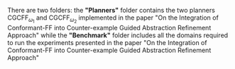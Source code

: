 There are two folders: the **"Planners"** folder contains the two planners CGCFF$_{\omega_1}$ and CGCFF$_{\omega_2}$ implemented in the paper "On the Integration of Conformant-FF into Counter-example Guided Abstraction Refinement Approach" while the **"Benchmark"** folder includes all the domains required to run the experiments presented in the paper "On the Integration of Conformant-FF into Counter-example Guided Abstraction Refinement Approach"